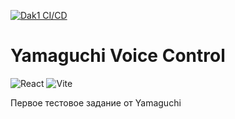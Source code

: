 [![Dak1 CI/CD](https://github.com/Go5710264/voice-control/actions/workflows/deploument.yml/badge.svg)](https://github.com/Go5710264/run-keeper/actions/workflows/deploument.yml)

# Yamaguchi Voice Control

![React](https://img.shields.io/badge/react-%2320232a.svg?style=for-the-badge&logo=react&logoColor=%2361DAFB) ![Vite](https://img.shields.io/badge/vite-%23646CFF.svg?style=for-the-badge&logo=vite&logoColor=white)

Первое тестовое задание от Yamaguchi 